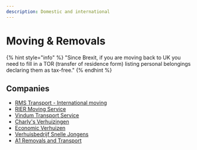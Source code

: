 ```yaml
---
description: Domestic and international
---
```


# Moving & Removals

{% hint style="info" %}
"Since Brexit, if you are moving back to UK you need to fill in a TOR \(transfer of residence form\) listing personal belongings declaring them as tax-free."
{% endhint %}

## Companies

* [RMS Transport - International moving](https://www.facebook.com/RmsMovingTransport/)
* [RIER Moving Service](https://www.facebook.com/RIERmovingservice/)
* [Vindum Transport Service](https://www.facebook.com/vindumtransportservice)
* [Charly's Verhuizingen](https://www.facebook.com/VerhuisbedrijfCharlys/)
* [Economic Verhuizen](https://www.economic-verhuizen.nl/home/)
* [Verhuisbedrijf Snelle Jongens](https://verhuisbedrijfsnellejongens.nl/)
* [A1 Removals and Transport](http://a1removalsandtransport.co.uk/)

